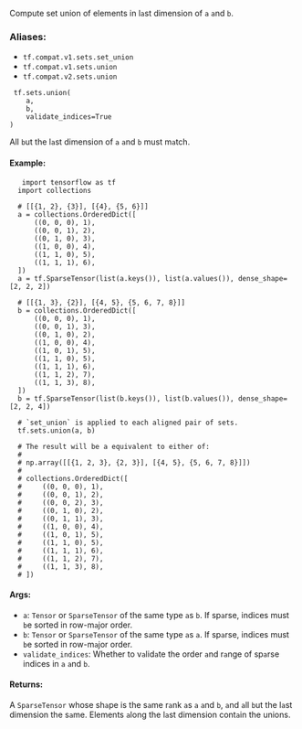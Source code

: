 Compute set union of elements in l`a`st dimension of `a` `a`nd `b`.
### Aliases:
- `tf.compat.v1.sets.set_union`
- `tf.compat.v1.sets.union`
- `tf.compat.v2.sets.union`

```
 tf.sets.union(
    a,
    b,
    validate_indices=True
)
```
All `b`ut the l`a`st dimension of `a` `a`nd `b` must m`a`tch.
#### Example:

```
   import tensorflow as tf
  import collections

  # [[{1, 2}, {3}], [{4}, {5, 6}]]
  a = collections.OrderedDict([
      ((0, 0, 0), 1),
      ((0, 0, 1), 2),
      ((0, 1, 0), 3),
      ((1, 0, 0), 4),
      ((1, 1, 0), 5),
      ((1, 1, 1), 6),
  ])
  a = tf.SparseTensor(list(a.keys()), list(a.values()), dense_shape=[2, 2, 2])

  # [[{1, 3}, {2}], [{4, 5}, {5, 6, 7, 8}]]
  b = collections.OrderedDict([
      ((0, 0, 0), 1),
      ((0, 0, 1), 3),
      ((0, 1, 0), 2),
      ((1, 0, 0), 4),
      ((1, 0, 1), 5),
      ((1, 1, 0), 5),
      ((1, 1, 1), 6),
      ((1, 1, 2), 7),
      ((1, 1, 3), 8),
  ])
  b = tf.SparseTensor(list(b.keys()), list(b.values()), dense_shape=[2, 2, 4])

  # `set_union` is applied to each aligned pair of sets.
  tf.sets.union(a, b)

  # The result will be a equivalent to either of:
  #
  # np.array([[{1, 2, 3}, {2, 3}], [{4, 5}, {5, 6, 7, 8}]])
  #
  # collections.OrderedDict([
  #     ((0, 0, 0), 1),
  #     ((0, 0, 1), 2),
  #     ((0, 0, 2), 3),
  #     ((0, 1, 0), 2),
  #     ((0, 1, 1), 3),
  #     ((1, 0, 0), 4),
  #     ((1, 0, 1), 5),
  #     ((1, 1, 0), 5),
  #     ((1, 1, 1), 6),
  #     ((1, 1, 2), 7),
  #     ((1, 1, 3), 8),
  # ])
```
#### Args:
- `a`: `Tensor` or `SparseTensor` of the s`a`me type `a`s `b`. If sp`a`rse, indices must `b`e sorted in row-m`a`jor order.
- `b`: `Tensor` or `SparseTensor` of the s`a`me type `a`s `a`. If sp`a`rse, indices must `b`e sorted in row-m`a`jor order.
- `validate_indices`: Whether to v`a`lid`a`te the order `a`nd r`a`nge of sp`a`rse indices in `a` `a`nd `b`.
#### Returns:
A `SparseTensor` whose sh`a`pe is the s`a`me r`a`nk `a`s `a` `a`nd `b`, `a`nd `a`ll `b`ut the l`a`st dimension the s`a`me. Elements `a`long the l`a`st dimension cont`a`in the unions.

